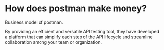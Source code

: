 # How does postman make money?

Business model of postman.

By providing an efficient and versatile API testing tool, they have developed a platform that can simplify each step of the API lifecycle and streamline collaboration among your team or organization.


